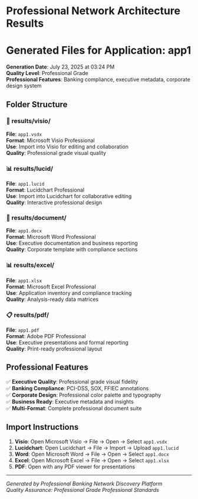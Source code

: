 # Professional Network Architecture Results

# Generated Files for Application: app1

**Generation Date**: July 23, 2025 at 03:24 PM  
**Quality Level**: Professional Grade  
**Professional Features**: Banking compliance, executive metadata, corporate design system

## Folder Structure

### 📐 results/visio/
**File**: `app1.vsdx`  
**Format**: Microsoft Visio Professional  
**Use**: Import into Visio for editing and collaboration  
**Quality**: Professional grade visual quality

### 📊 results/lucid/
**File**: `app1.lucid`  
**Format**: Lucidchart Professional  
**Use**: Import into Lucidchart for collaborative editing  
**Quality**: Interactive professional design

### 📄 results/document/
**File**: `app1.docx`  
**Format**: Microsoft Word Professional  
**Use**: Executive documentation and business reporting  
**Quality**: Corporate template with compliance sections

### 📊 results/excel/
**File**: `app1.xlsx`  
**Format**: Microsoft Excel Professional  
**Use**: Application inventory and compliance tracking  
**Quality**: Analysis-ready data matrices

### 📋 results/pdf/
**File**: `app1.pdf`  
**Format**: Adobe PDF Professional  
**Use**: Executive presentations and formal reporting  
**Quality**: Print-ready professional layout

## Professional Features

✅ **Executive Quality**: Professional grade visual fidelity  
✅ **Banking Compliance**: PCI-DSS, SOX, FFIEC annotations  
✅ **Corporate Design**: Professional color palette and typography  
✅ **Business Ready**: Executive metadata and insights  
✅ **Multi-Format**: Complete professional document suite

## Import Instructions

1. **Visio**: Open Microsoft Visio → File → Open → Select `app1.vsdx`
2. **Lucidchart**: Open Lucidchart → File → Import → Upload `app1.lucid`
3. **Word**: Open Microsoft Word → File → Open → Select `app1.docx`
4. **Excel**: Open Microsoft Excel → File → Open → Select `app1.xlsx`
5. **PDF**: Open with any PDF viewer for presentations

---
*Generated by Professional Banking Network Discovery Platform*  
*Quality Assurance: Professional Grade Professional Standards*
